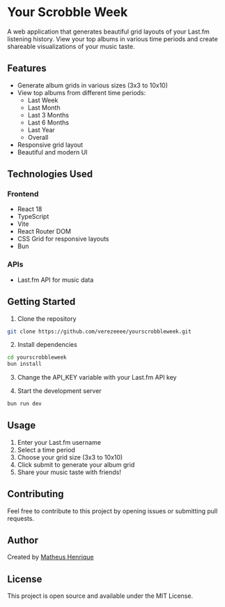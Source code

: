 # Your Scrobble Week 

A web application that generates beautiful grid layouts of your Last.fm listening history. View your top albums in various time periods and create shareable visualizations of your music taste.

## Features

- Generate album grids in various sizes (3x3 to 10x10)
- View top albums from different time periods:
  - Last Week
  - Last Month
  - Last 3 Months
  - Last 6 Months
  - Last Year
  - Overall
- Responsive grid layout
- Beautiful and modern UI

## Technologies Used

### Frontend
- React 18
- TypeScript
- Vite
- React Router DOM
- CSS Grid for responsive layouts
- Bun 

### APIs
- Last.fm API for music data

## Getting Started

1. Clone the repository
```bash
git clone https://github.com/verezeeee/yourscrobbleweek.git
```

2. Install dependencies
```bash
cd yourscrobbleweek
bun install
```

3. Change the API_KEY variable with your Last.fm API key

4. Start the development server
```bash
bun run dev
```

## Usage

1. Enter your Last.fm username
2. Select a time period
3. Choose your grid size (3x3 to 10x10)
4. Click submit to generate your album grid
5. Share your music taste with friends!

## Contributing

Feel free to contribute to this project by opening issues or submitting pull requests.

## Author

Created by [Matheus Henrique](https://github.com/verezeeee)

## License

This project is open source and available under the MIT License.

